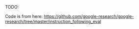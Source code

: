 TODO:

Code is from here: https://github.com/google-research/google-research/tree/master/instruction_following_eval